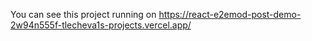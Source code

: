 You can see this project running on https://react-e2emod-post-demo-2w94n555f-tlecheva1s-projects.vercel.app/
